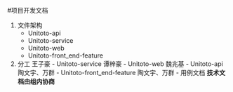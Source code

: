#项目开发文档



1. 文件架构
   - Unitoto-api
   - Unitoto-service
   - Unitoto-web
   - Unitoto-front_end-feature
2. 分工
    王子豪 - Unitoto-service
    谭梓豪 - Unitoto-web
    魏兆基 - Unitoto-api
    陶文宇、万群 - Unitoto-front_end-feature
    陶文宇、万群 - 用例文档
    **技术文档由组内协商**